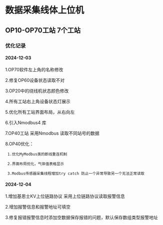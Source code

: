 ﻿# 数据采集线体上位机

## OP10-OP70工站 7个工站

### 优化记录

#### 2024-12-03
 1.OP70软件左上角的名称修改

 2.修复OP60设备状态读取不对

 3.OP20中的绕线机状态颜色修改

 4.所有工站右上角设备状态灯展示

 5.优化所有工站界面布局，从右向左

 6.引入Nmodbus4 库 

 7.OP40工站 采用Nmodbus 读取不同站号的数据

 8.OP40优化：

	 1.优化MyModbus类的断线重连机制

	 2.界面布局优化，气体值表格显示

	 3.Modbus传感器采集线程增加try catch 防止一个异常导致另一个无法正常读取


#### 2024-12-04
1.增加基恩士KV上位链路协议 采用上位链路协议读取报警信息

2.增加报警信息和报警地址可填空

3.修复报错报警信息时添加空数据保存报错的问题，默认保存数组类型报警地址